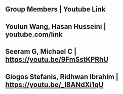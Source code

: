 Group Members | Youtube Link
---
Youlun Wang, Hasan Husseini | youtube.com/link
---
Seeram G, Michael C | https://youtu.be/9FmSstKPRhU
---
Giogos Stefanis, Ridhwan Ibrahim | https://youtu.be/_l8ANdXi1qU 
---
